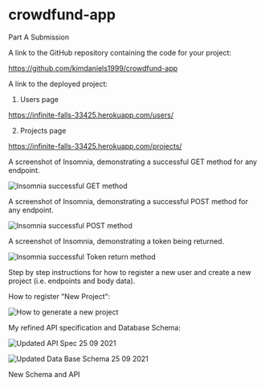 # crowdfund-app

Part A Submission 

A link to the GitHub repository containing the code for your project:

https://github.com/kimdaniels1999/crowdfund-app

A link to the deployed project:

1. Users page

https://infinite-falls-33425.herokuapp.com/users/

2. Projects page

https://infinite-falls-33425.herokuapp.com/projects/

A screenshot of Insomnia, demonstrating a successful GET method for any endpoint. 

![Insomnia successful GET method](https://user-images.githubusercontent.com/86605048/134757501-f38e02b6-6687-46ab-a035-b4f8cc85845d.PNG)

A screenshot of Insomnia, demonstrating a successful POST method for any endpoint. 

![Insomnia successful POST method](https://user-images.githubusercontent.com/86605048/134757510-af7c04f2-48bc-435f-ad21-9e809b99519c.PNG)

A screenshot of Insomnia, demonstrating a token being returned. 

![Insomnia successful Token return method](https://user-images.githubusercontent.com/86605048/134757518-8fd1be76-af9c-4927-9b45-43dc7d02a7de.PNG)

Step by step instructions for how to register a new user and create a new project (i.e. endpoints and body data). 

How to register "New Project":

![How to generate a new project](https://user-images.githubusercontent.com/86605048/134757799-76ad3852-987a-4aba-86d8-ab46404a6739.PNG)


My refined API specification and Database Schema:

![Updated API Spec 25 09 2021](https://user-images.githubusercontent.com/86605048/134758333-705cacd5-9965-4443-8ae0-b56df1e80016.PNG)

![Updated Data Base Schema 25 09 2021](https://user-images.githubusercontent.com/86605048/134758340-418c3214-4478-4dc9-8e31-55102db4b2dd.PNG)



New Schema and API





